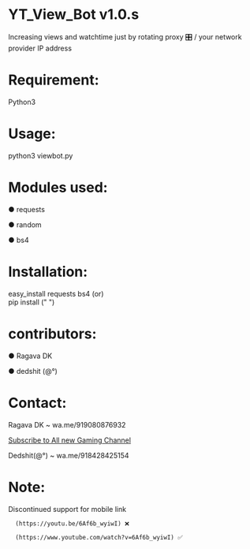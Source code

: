 # YT_View_Bot v1.0.s
Increasing views and watchtime just by rotating proxy 🎛 / your network provider IP address

# Requirement:
Python3

# Usage:
python3 viewbot.py

# Modules used:
● requests

● random

● bs4

# Installation:

 easy_install requests bs4
     (or)   
     pip install (" ")

# contributors:
 ●  Ragava DK
 
 ●  dedshit (@°)
 
# Contact:
 Ragava DK ~ wa.me/919080876932 

[Subscribe to All new Gaming Channel](https://www.youtube.com/channel/UCSiAsA3JxLZoFx63UTgTS3A?sub_confirmation=1)

 
 Dedshit(@°) ~ wa.me/918428425154
 
# Note:
  Discontinued support for mobile link
  
      (https://youtu.be/6Af6b_wyiwI) ❌
      
      (https://www.youtube.com/watch?v=6Af6b_wyiwI) ✅
